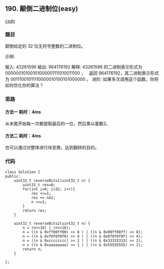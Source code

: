 ## 190. 颠倒二进制位(easy)

[csdn](https://blog.csdn.net/zhangzhetaojj/article/details/80772526)

### 题目

颠倒给定的 32 位无符号整数的二进制位。

示例:

输入: 43261596
输出: 964176192
解释: 43261596 的二进制表示形式为 00000010100101000001111010011100 ，
     返回 964176192，其二进制表示形式为 00111001011110000010100101000000 。
进阶:
如果多次调用这个函数，你将如何优化你的算法？

### 思路

#### 方法一   耗时：4ms

从末尾开始每一次都提取最后的一位，然后乘以基数2。

#### 方法二   耗时：4ms

也可以通过对整体进行块变换，达到翻转的目的。

### 代码
```
class Solution {
public:
    uint32_t reverseBits1(uint32_t n) {
        uint32_t res=0;
        for(int i=0; i<32; i++){
            res <<=1;
            res += n&1;
            n >>=1;
        }
        return res;
    }

    uint32_t reverseBits2(uint32_t n) {
        n = (n>>16) | (n<<16);
        n = ((n & 0xff00ff00) >> 8 ) | ((n & 0x00ff00ff) << 8);
        n = ((n & 0xf0f0f0f0) >> 4 ) | ((n & 0x0f0f0f0f) << 4);
        n = ((n & 0xcccccccc) >> 2 ) | ((n & 0x33333333) << 2);
        n = ((n & 0xaaaaaaaa) >> 1 ) | ((n & 0x55555555) << 1);
        return n;
    }

};
```